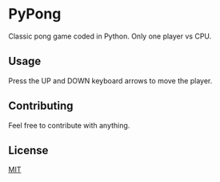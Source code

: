 # PyPong
Classic pong game coded in Python. Only one player vs CPU.

## Usage
Press the UP and DOWN keyboard arrows to move the player.

## Contributing
Feel free to contribute with anything.

## License
[MIT](https://choosealicense.com/licenses/mit/)
